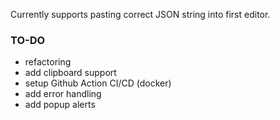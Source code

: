 Currently supports pasting correct JSON string into first editor. 

### TO-DO
- refactoring
- add clipboard support
- setup Github Action CI/CD (docker)
- add error handling
- add popup alerts